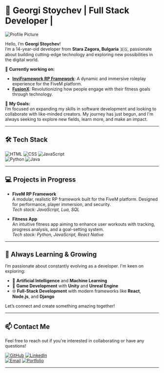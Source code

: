 # 👾 Georgi Stoychev | Full Stack Developer |

![Profile Picture](https://cdn.discordapp.com/attachments/856811771062779935/1284898186070069248/file.png?ex=66e84e2f&is=66e6fcaf&hm=52a95ab67a6cec2ad39cb6d2858bde21c829f4c2d6abab651cc0196b0c2dda2c&) <!-- Replace this with your actual picture or avatar -->

Hello, I’m **Georgi Stoychev**!  
I’m a 14-year-old developer from **Stara Zagora, Bulgaria** 🇧🇬, passionate about building cutting-edge technology and exploring new possibilities in the digital world.

🚀 **Currently working on:**

- **[InviFramework RP Framework](https://github.com/stoychevww/InviFramework)**: A dynamic and immersive roleplay experience for the FiveM platform.
- **[FusionX](#)**: Revolutionizing how people engage with their fitness goals through technology.

🔭 **My Goals:**  
I’m focused on expanding my skills in software development and looking to collaborate with like-minded creators. My journey has just begun, and I'm always seeking to explore new fields, learn more, and make an impact.

---

## 🛠️ **Tech Stack**

![HTML](https://img.shields.io/badge/Code-HTML5-informational?style=flat&logo=html5&logoColor=white&color=E34F26) ![CSS](https://img.shields.io/badge/Code-CSS3-informational?style=flat&logo=css3&logoColor=white&color=1572B6) ![JavaScript](https://img.shields.io/badge/Code-JavaScript-informational?style=flat&logo=javascript&logoColor=white&color=F7DF1E)  
![Python](https://img.shields.io/badge/Code-Python-informational?style=flat&logo=python&logoColor=white&color=3776AB) ![Java](https://img.shields.io/badge/Code-Java-informational?style=flat&logo=java&logoColor=white&color=007396)

---

## 💻 **Projects in Progress**

- **FiveM RP Framework**  
  A modular, realistic RP framework built for the FiveM platform. Designed for performance, player immersion, and security.  
  _Tech stack: JavaScript, Lua, SQL_

- **Fitness App**  
  An intuitive fitness app aiming to enhance user workouts with tracking, progress analysis, and a goal-setting system.  
  _Tech stack: Python, JavaScript, React Native_

---

## 🌱 **Always Learning & Growing**

I’m passionate about constantly evolving as a developer. I'm keen on exploring:

- 🤖 **Artificial Intelligence** and **Machine Learning**
- 🧩 **Game Development** with **Unity** and **Unreal Engine**
- 🌐 **Full-Stack Development** with modern frameworks like **React**, **Node.js**, and **Django**

Let’s connect and create something amazing together!

---

## 📫 **Contact Me**

Feel free to reach out if you're interested in collaborating or have any questions!

[![GitHub](https://img.shields.io/badge/GitHub-181717?style=flat&logo=github&logoColor=white)](https://github.com/stoychevww) [![LinkedIn](https://img.shields.io/badge/LinkedIn-0A66C2?style=flat&logo=linkedin&logoColor=white)](#)  
[![Email](https://img.shields.io/badge/Email-D14836?style=flat&logo=gmail&logoColor=white)](mailto:georgi@stoychevww.com)
[![Portfolio](https://img.shields.io/badge/Portfolio-000000?style=flat&logo=web&logoColor=white)](https://stoychevww.com)

---
